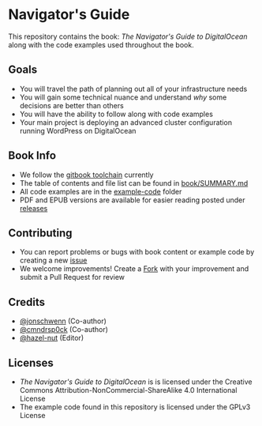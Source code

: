# Navigator's Guide
This repository contains the book: _The Navigator's Guide to DigitalOcean_ along with the code examples used throughout the book.

## Goals
* You will travel the path of planning out all of your infrastructure needs
* You will gain some technical nuance and understand _why_ some decisions are better than others
* You will have the ability to follow along with code examples
* Your main project is deploying an advanced cluster configuration running WordPress on DigitalOcean

## Book Info
* We follow the [gitbook toolchain](https://toolchain.gitbook.com/) currently
* The table of contents and file list can be found in [book/SUMMARY.md](book/SUMMARY.md)
* All code examples are in the [example-code](example-code) folder
* PDF and EPUB versions are available for easier reading posted under [releases](https://github.com/digitalocean/navigators-guide/releases)

## Contributing
* You can report problems or bugs with book content or example code by creating a new [issue](https://github.com/digitalocean/navigators-guide/issues)
* We welcome improvements! Create a [Fork](https://guides.github.com/activities/forking/) with your improvement and submit a Pull Request for review

## Credits
* [@jonschwenn](https://github.com/jonschwenn) (Co-author)
* [@cmndrsp0ck](https://github.com/cmndrsp0ck) (Co-author)
* [@hazel-nut](https://github.com/hazel-nut)  (Editor)

## Licenses
* _The Navigator's Guide to DigitalOcean_ is is licensed under the Creative Commons Attribution-NonCommercial-ShareAlike 4.0 International License
* The example code found in this repository is licensed under the GPLv3 License
